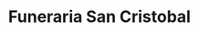 ---
title: "Funeraria San Cristobal"
url: /san-miguel/funeraria-san-cristobal/
shop: Bestattungen
---